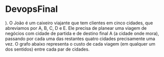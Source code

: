 # DevopsFinal
). O João é um caixeiro viajante que tem clientes em cinco cidades, que abreviamos por A, B, C, D e E. Ele precisa de planear uma viagem de negócios com cidade de partida e de destino final A (a cidade onde mora), passando por cada uma das restantes quatro cidades precisamente uma vez. O grafo abaixo representa o custo de cada viagem (em qualquer um dos sentidos) entre cada par de cidades. 
